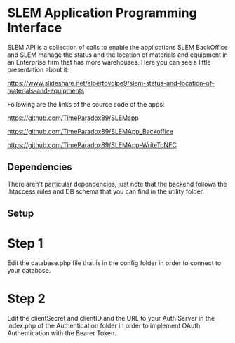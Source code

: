 # SLEM Application Programming Interface
SLEM API is a collection of calls to enable the applications SLEM BackOffice and SLEM manage the status and the location of materials and equipment in an Enterprise firm that has more warehouses.
Here you can see a little presentation about it: 

https://www.slideshare.net/albertovolpe9/slem-status-and-location-of-materials-and-equipments

Following are the links of the source code of the apps: 

  https://github.com/TimeParadox89/SLEMapp
  
  https://github.com/TimeParadox89/SLEMApp_Backoffice
  
  https://github.com/TimeParadox89/SLEMApp-WriteToNFC
  
  
## Dependencies
There aren't particular dependencies, just note that the backend follows the .htaccess rules and DB schema that you can find in the utility folder.


## Setup

# Step 1
Edit the database.php file that is in the config folder in order to connect to your database.

# Step 2
Edit the clientSecret and clientID and the URL to your Auth Server in the index.php of the Authentication folder in order to implement OAuth Authentication with the Bearer Token.
